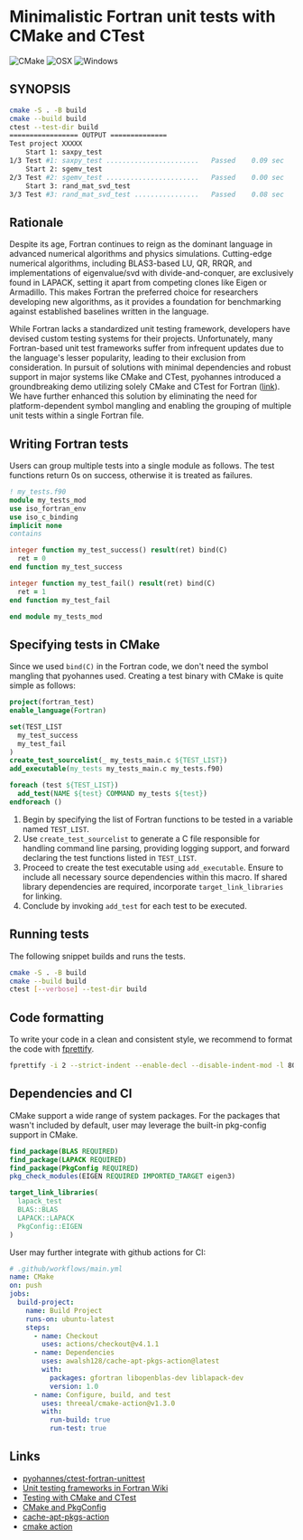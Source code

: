 # Minimalistic Fortran unit tests with CMake and CTest

![CMake](https://github.com/dryman/fortran_unit_test/actions/workflows/main.yml/badge.svg)
![OSX](https://github.com/dryman/fortran_unit_test/actions/workflows/osx.yml/badge.svg)
![Windows](https://github.com/dryman/fortran_unit_test/actions/workflows/windows.yml/badge.svg)

## SYNOPSIS

```bash
cmake -S . -B build
cmake --build build
ctest --test-dir build
================= OUTPUT ==============
Test project XXXXX
    Start 1: saxpy_test
1/3 Test #1: saxpy_test .......................   Passed    0.09 sec
    Start 2: sgemv_test
2/3 Test #2: sgemv_test .......................   Passed    0.00 sec
    Start 3: rand_mat_svd_test
3/3 Test #3: rand_mat_svd_test ................   Passed    0.08 sec
```

## Rationale

Despite its age, Fortran continues to reign as the dominant language in advanced
numerical algorithms and physics simulations. Cutting-edge numerical algorithms,
including BLAS3-based LU, QR, RRQR, and implementations of eigenvalue/svd with
divide-and-conquer, are exclusively found in LAPACK, setting it apart from
competing clones like Eigen or Armadillo. This makes Fortran the preferred
choice for researchers developing new algorithms, as it provides a foundation
for benchmarking against established baselines written in the language.

While Fortran lacks a standardized unit testing framework, developers have
devised custom testing systems for their projects. Unfortunately, many
Fortran-based unit test frameworks suffer from infrequent updates due to the
language's lesser popularity, leading to their exclusion from consideration. In
pursuit of solutions with minimal dependencies and robust support in major
systems like CMake and CTest, pyohannes introduced a groundbreaking demo
utilizing solely CMake and CTest for Fortran
([link](https://github.com/pyohannes/ctest-fortran-unittest)). We have further
enhanced this solution by eliminating the need for platform-dependent symbol
mangling and enabling the grouping of multiple unit tests within a single
Fortran file.

## Writing Fortran tests

Users can group multiple tests into a single module as follows.
The test functions return 0s on success, otherwise it is treated
as failures.

```fortran
! my_tests.f90
module my_tests_mod
use iso_fortran_env
use iso_c_binding
implicit none
contains

integer function my_test_success() result(ret) bind(C)
  ret = 0
end function my_test_success

integer function my_test_fail() result(ret) bind(C)
  ret = 1
end function my_test_fail

end module my_tests_mod
```

## Specifying tests in CMake

Since we used `bind(C)` in the Fortran code, we don't need
the symbol mangling that pyohannes used. Creating a test
binary with CMake is quite simple as follows:

```cmake
project(fortran_test)
enable_language(Fortran)

set(TEST_LIST
  my_test_success
  my_test_fail
)
create_test_sourcelist(_ my_tests_main.c ${TEST_LIST})
add_executable(my_tests my_tests_main.c my_tests.f90)

foreach (test ${TEST_LIST})
  add_test(NAME ${test} COMMAND my_tests ${test})
endforeach ()
```

1. Begin by specifying the list of Fortran functions to be tested in a variable
named `TEST_LIST`.
2. Use `create_test_sourcelist` to generate a C file responsible for handling
command line parsing, providing logging support, and forward declaring the test
functions listed in `TEST_LIST`.
3. Proceed to create the test executable using `add_executable`. Ensure to
include all necessary source dependencies within this macro. If shared library
dependencies are required, incorporate `target_link_libraries` for linking.
4. Conclude by invoking `add_test` for each test to be executed.

## Running tests

The following snippet builds and runs the tests.

```bash
cmake -S . -B build
cmake --build build
ctest [--verbose] --test-dir build
```

## Code formatting

To write your code in a clean and consistent style, we recommend to format the
code with [fprettify](https://github.com/pseewald/fprettify).


```bash
fprettify -i 2 --strict-indent --enable-decl --disable-indent-mod -l 80 FILE.f90
```

## Dependencies and CI

CMake support a wide range of system packages. For the packages that wasn't
included by default, user may leverage the built-in pkg-config support in
CMake.

```cmake
find_package(BLAS REQUIRED)
find_package(LAPACK REQUIRED)
find_package(PkgConfig REQUIRED)
pkg_check_modules(EIGEN REQUIRED IMPORTED_TARGET eigen3)

target_link_libraries(
  lapack_test
  BLAS::BLAS
  LAPACK::LAPACK
  PkgConfig::EIGEN
)
```

User may further integrate with github actions for CI:

```yml
# .github/workflows/main.yml
name: CMake
on: push
jobs:
  build-project:
    name: Build Project
    runs-on: ubuntu-latest
    steps:
      - name: Checkout
        uses: actions/checkout@v4.1.1
      - name: Dependencies
        uses: awalsh128/cache-apt-pkgs-action@latest
        with:
          packages: gfortran libopenblas-dev liblapack-dev
          version: 1.0
      - name: Configure, build, and test
        uses: threeal/cmake-action@v1.3.0
        with:
          run-build: true
          run-test: true
```

## Links

* [pyohannes/ctest-fortran-unittest](https://github.com/pyohannes/ctest-fortran-unittest)
* [Unit testing frameworks in Fortran Wiki](https://fortranwiki.org/fortran/show/Unit+testing+frameworks)
* [Testing with CMake and CTest](https://cmake.org/cmake/help/book/mastering-cmake/chapter/Testing%20With%20CMake%20and%20CTest.html)
* [CMake and PkgConfig](https://cmake.org/cmake/help/latest/module/FindPkgConfig.html)
* [cache-apt-pkgs-action](https://github.com/marketplace/actions/cache-apt-packages)
* [cmake action](https://github.com/marketplace/actions/cmake-action)
